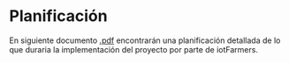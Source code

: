 # Planificación
En siguiente documento [.pdf](PLANIFICACION.pfd) encontrarán una planificación detallada de lo que duraria la implementación del proyecto por parte de iotFarmers.
